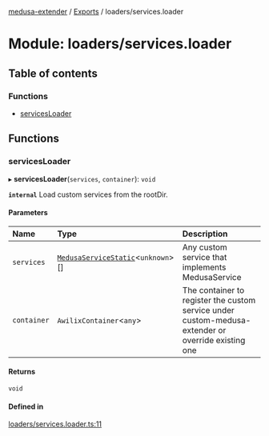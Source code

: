 [medusa-extender](../README.md) / [Exports](../modules.md) / loaders/services.loader

# Module: loaders/services.loader

## Table of contents

### Functions

- [servicesLoader](loaders_services_loader.md#servicesloader)

## Functions

### servicesLoader

▸ **servicesLoader**(`services`, `container`): `void`

**`internal`**
Load custom services from the rootDir.

#### Parameters

| Name | Type | Description |
| :------ | :------ | :------ |
| `services` | [`MedusaServiceStatic`](../interfaces/types.MedusaServiceStatic.md)<`unknown`\>[] | Any custom service that implements MedusaService |
| `container` | `AwilixContainer`<`any`\> | The container to register the custom service under custom-medusa-extender or override existing one |

#### Returns

`void`

#### Defined in

[loaders/services.loader.ts:11](https://github.com/adrien2p/medusa-extender/blob/7afa3be/src/loaders/services.loader.ts#L11)
